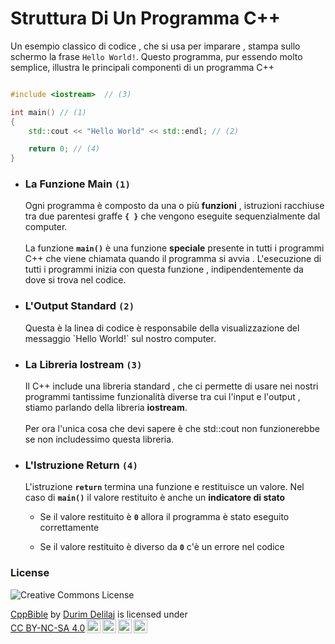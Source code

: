 # Struttura Di Un Programma C++

Un esempio classico di codice , che si usa per imparare , stampa sullo schermo la frase `Hello World!`. Questo programma, pur essendo molto semplice, illustra le principali componenti di un programma C++

```cpp

#include <iostream>  // (3)

int main() // (1)
{
    std::cout << "Hello World" << std::endl; // (2)

    return 0; // (4)
}
```

<ul>
    <li>
        <h3>La Funzione Main <code>(1)</code></h3>
        <p>
            Ogni programma è composto da una o più <strong>funzioni</strong> , istruzioni racchiuse tra due parentesi graffe <strong><code>{ }</code></strong> che vengono eseguite 
            sequenzialmente dal computer.<br /><br />
            La funzione <strong><code>main()</code></strong> è una funzione <strong>speciale</strong> presente in tutti i programmi C++  che viene chiamata quando il programma si avvia . L'esecuzione di tutti i                programmi inizia con questa funzione , indipendentemente da dove si trova nel codice.
        </p>
    </li>
    <li>
        <h3>L'Output Standard <code>(2)</code></h3>
        <p>
            Questa è la linea di codice è responsabile della visualizzazione del messaggio `Hello World!` sul nostro computer.
        </p>
    </li>
    <li>
        <h3>La Libreria Iostream <code>(3)</code></h3>
        <p>
            Il C++ include una libreria standard , che ci permette di usare nei nostri programmi tantissime funzionalità diverse tra cui l'input e l'output , 
            stiamo parlando della libreria <strong>iostream</strong>.<br /><br /> Per ora l'unica cosa che devi sapere è che std::cout non funzionerebbe se non includessimo questa libreria.
        </p>
    </li>
        <li>
        <h3>L'Istruzione Return <code>(4)</code></h3>
        <p>
           L'istruzione <strong><code>return</code></strong> termina una funzione e restituisce un valore. Nel caso di <strong><code>main()</code></strong> il valore restituito è 
            anche un <strong>indicatore di stato</strong>
        </p>
            <ul>
                <li>
                    <p>Se il valore restituito è <strong><code>0</code></strong> allora il programma è stato eseguito correttamente</p>
                </li>
                <li>
                    <p>Se il valore restituito è diverso da <strong><code>0</code></strong> c'è un errore nel codice</p>
                </li>
            </ul>
    </li>
    
     
</ul>

### License
<img alt="Creative Commons License" style="border-width:0" src="https://i.creativecommons.org/l/by-nc-sa/4.0/88x31.png" />
<p xmlns:cc="http://creativecommons.org/ns#" xmlns:dct="http://purl.org/dc/terms/"><a property="dct:title" rel="cc:attributionURL" href="https://github.com/DurimDelilaj/CppBible">CppBible</a> by <a rel="cc:attributionURL dct:creator" property="cc:attributionName" href="https://github.com/DurimDelilaj">Durim Delilaj</a> is licensed under <a href="http://creativecommons.org/licenses/by-nc-sa/4.0/?ref=chooser-v1" target="_blank" rel="license noopener noreferrer" style="display:inline-block;">CC BY-NC-SA 4.0<img style="height:22px!important;margin-left:3px;vertical-align:text-bottom;" src="https://mirrors.creativecommons.org/presskit/icons/cc.svg?ref=chooser-v1"><img style="height:22px!important;margin-left:3px;vertical-align:text-bottom;" src="https://mirrors.creativecommons.org/presskit/icons/by.svg?ref=chooser-v1"><img style="height:22px!important;margin-left:3px;vertical-align:text-bottom;" src="https://mirrors.creativecommons.org/presskit/icons/nc.svg?ref=chooser-v1"><img style="height:22px!important;margin-left:3px;vertical-align:text-bottom;" src="https://mirrors.creativecommons.org/presskit/icons/sa.svg?ref=chooser-v1"></a><br /></p> 
